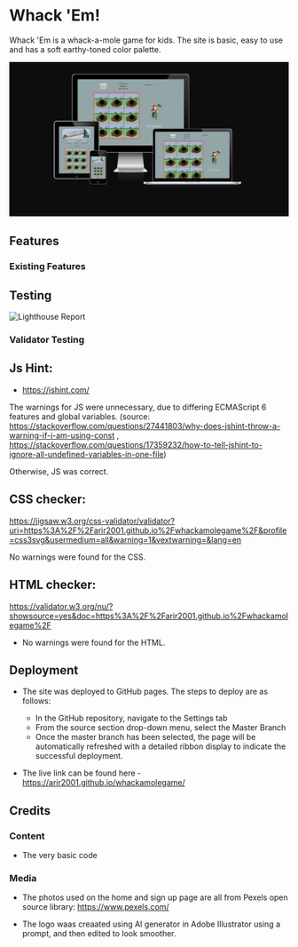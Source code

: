# Whack 'Em!

Whack 'Em is a whack-a-mole game for kids. The site is basic, easy to use and has a soft earthy-toned color palette. 


![Responsive Mockup](assets/images/amiresponsive.png)
## Features 


### Existing Features

## Testing 
![Lighthouse Report](assets/images/lighthousereport.png)


### Validator Testing 

## Js Hint:
- https://jshint.com/

The warnings for JS were unnecessary, due to differing ECMAScript 6 features and global variables. (source: https://stackoverflow.com/questions/27441803/why-does-jshint-throw-a-warning-if-i-am-using-const , https://stackoverflow.com/questions/17359232/how-to-tell-jshint-to-ignore-all-undefined-variables-in-one-file)

Otherwise, JS was correct. 

## CSS checker:
https://jigsaw.w3.org/css-validator/validator?uri=https%3A%2F%2Farir2001.github.io%2Fwhackamolegame%2F&profile=css3svg&usermedium=all&warning=1&vextwarning=&lang=en

No warnings were found for the CSS.

## HTML checker:
https://validator.w3.org/nu/?showsource=yes&doc=https%3A%2F%2Farir2001.github.io%2Fwhackamolegame%2F

- No warnings were found for the HTML.


## Deployment

- The site was deployed to GitHub pages. The steps to deploy are as follows: 
  - In the GitHub repository, navigate to the Settings tab 
  - From the source section drop-down menu, select the Master Branch
  - Once the master branch has been selected, the page will be automatically refreshed with a detailed ribbon display to indicate the successful deployment. 

- The live link can be found here - https://arir2001.github.io/whackamolegame/


## Credits 

### Content 

- The very basic code
### Media

- The photos used on the home and sign up page are all from Pexels open source library: https://www.pexels.com/

- The logo waas creaated using AI generator in Adobe Illustrator using a prompt, and then edited to look smoother.



